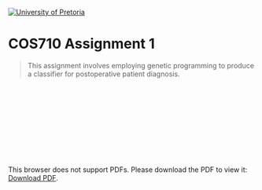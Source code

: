 [![University of Pretoria](https://www.up.ac.za/themes/up2.0/images/horizontal-logo.png)]()

# COS710 Assignment 1

> This assignment involves employing genetic programming to produce a classifier for postoperative patient diagnosis.

<object data="https://github.com/marcus-bornman/cos_710_assignment_2/raw/master/specification.pdf" type="application/pdf" width="700px" height="700px">
    <embed src="https://github.com/marcus-bornman/cos_710_assignment_2/raw/master/specification.pdf">
        <p>This browser does not support PDFs. Please download the PDF to view it: <a href="https://github.com/marcus-bornman/cos_710_assignment_2/raw/master/specification.pdf">Download PDF</a>.</p>
    </embed>
</object>
